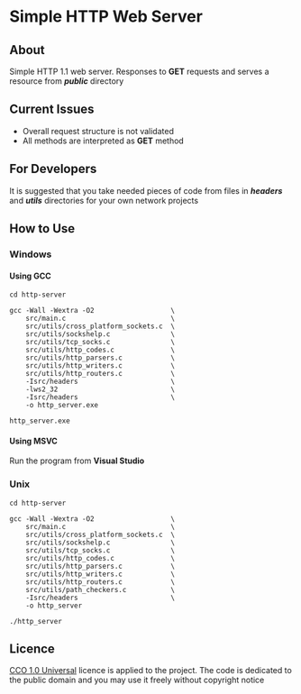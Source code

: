 # Simple HTTP Web Server

## About
Simple HTTP 1.1 web server. Responses to **GET** requests and serves a resource from **_public_** directory

## Current Issues
- Overall request structure is not validated
- All methods are interpreted as **GET** method

## For Developers
It is suggested that you take needed pieces of code from files in **_headers_** and **_utils_** directories for your own network projects

## How to Use

### Windows
#### Using GCC
```
cd http-server
```

```
gcc -Wall -Wextra -O2                   \
    src/main.c                          \
    src/utils/cross_platform_sockets.c  \
    src/utils/sockshelp.c               \
    src/utils/tcp_socks.c               \
    src/utils/http_codes.c              \
    src/utils/http_parsers.c            \
    src/utils/http_writers.c            \
    src/utils/http_routers.c            \
    -Isrc/headers                       \
    -lws2_32                            \
    -Isrc/headers                       \
    -o http_server.exe
```

```
http_server.exe
```

#### Using MSVC
Run the program from **Visual Studio**

### Unix
```
cd http-server
```

```
gcc -Wall -Wextra -O2                   \
    src/main.c                          \
    src/utils/cross_platform_sockets.c  \
    src/utils/sockshelp.c               \
    src/utils/tcp_socks.c               \
    src/utils/http_codes.c              \
    src/utils/http_parsers.c            \
    src/utils/http_writers.c            \
    src/utils/http_routers.c            \
    src/utils/path_checkers.c           \
    -Isrc/headers                       \
    -o http_server
```

```
./http_server
```

## Licence
[CCO 1.0 Universal](https://github.com/semyonnadutkin/c-network-programming/blob/main/LICENCE.md) licence is applied to the project. The code is dedicated to the public domain and you may use it freely without copyright notice
